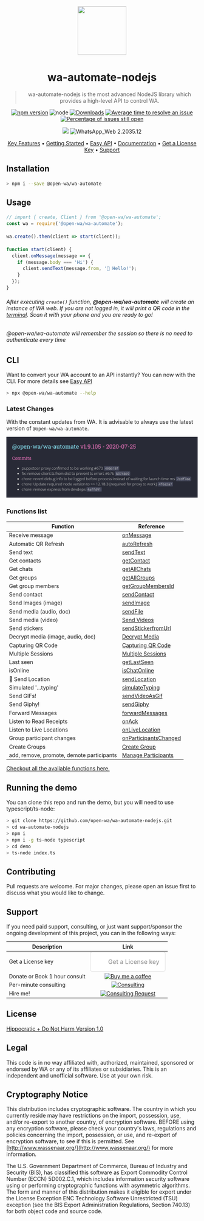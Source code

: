 <div align="center">
<img src="https://raw.githubusercontent.com/open-wa/wa-automate-nodejs/master/resources/hotfix-logo.png" width="128" height="128"/>

# wa-automate-nodejs

> wa-automate-nodejs is the most advanced NodeJS library which provides a high-level API to control WA.
>
>

[![npm version](https://img.shields.io/npm/v/@open-wa/wa-automate.svg?color=green)](https://www.npmjs.com/package/@open-wa/wa-automate)
![node](https://img.shields.io/node/v/@open-wa/wa-automate)
[![Downloads](https://img.shields.io/npm/dm/@open-wa/wa-automate.svg)](https://www.npmjs.com/package/@open-wa/wa-automate)
[![Average time to resolve an issue](http://isitmaintained.com/badge/resolution/open-wa/wa-automate-nodejs.svg)](http://isitmaintained.com/project/open-wa/wa-automate-nodejs "Average time to resolve an issue")
[![Percentage of issues still open](http://isitmaintained.com/badge/open/open-wa/wa-automate-nodejs.svg)](http://isitmaintained.com/project/open-wa/wa-automate-nodejs "Percentage of issues still open")

<a href="https://discord.gg/dnpp72a"><img src="https://img.shields.io/discord/661438166758195211?color=blueviolet&label=discord&style=flat" /></a> ![WhatsApp_Web 2.2035.12](https://img.shields.io/badge/WhatsApp_Web-2.2035.12-brightgreen.svg)

<p align="center">
  <a href="#functions-list">Key Features</a> •
  <a href="https://open-wa.github.io/wa-automate-nodejs/pages/Getting%20Started/installation.html">Getting Started</a> •
  <a href="https://open-wa.github.io/wa-automate-nodejs/pages/Getting%20Started/quick-run.html">Easy API</a> •
  <a href="https://open-wa.github.io/wa-automate-nodejs/">Documentation</a> •
  <a href="https://gum.co/BTMt?tier=1%20Restricted%20License%20Key">Get a License Key</a> •
  <a href="#support">Support</a>
</p>

</div>

## Installation

```bash
> npm i --save @open-wa/wa-automate
```

## Usage

```javascript
// import { create, Client } from '@open-wa/wa-automate';
const wa = require('@open-wa/wa-automate');

wa.create().then(client => start(client));

function start(client) {
  client.onMessage(message => {
    if (message.body === 'Hi') {
      client.sendText(message.from, '👋 Hello!');
    }
  });
}
```

###### After executing `create()` function, **@open-wa/wa-automate** will create an instance of WA web. If you are not logged in, it will print a QR code in the [terminal](https://i.imgur.com/g8QvERI.png). Scan it with your phone and you are ready to go!

###### @open-wa/wa-automate will remember the session so there is no need to authenticate every time

## CLI

Want to convert your WA account to an API instantly? You can now with the CLI. For more details see [Easy API](https://open-wa.github.io/wa-automate-nodejs/pages/Getting%20Started/quick-run.html)

```bash
> npx @open-wa/wa-automate --help
```

### Latest Changes

With the constant updates from WA. It is advisable to always use the latest version of `@open-wa/wa-automate`.

   <div align="center">
   <img src="https://raw.githubusercontent.com/open-wa/wa-automate-nodejs/master/release.png"/>
   </div>

### Functions list

| Function                          | Reference |
| --------------------------------- | ----------- |
| Receive message                   | [onMessage](https://open-wa.github.io/wa-automate-nodejs/classes/client.html#onmessage)
| Automatic QR Refresh              | [autoRefresh](https://open-wa.github.io/wa-automate-nodejs/classes/client.html#autorefresh)
| Send text                         | [sendText](https://open-wa.github.io/wa-automate-nodejs/classes/client.html#sendtext)
| Get contacts                      | [getContact](https://open-wa.github.io/wa-automate-nodejs/classes/client.html#getcontact)
| Get chats                         | [getAllChats](https://open-wa.github.io/wa-automate-nodejs/classes/client.html#getallchats)
| Get groups                        | [getAllGroups](https://open-wa.github.io/wa-automate-nodejs/classes/client.html#getallgroups)
| Get group members                 | [getGroupMembersId](https://open-wa.github.io/wa-automate-nodejs/classes/client.html#getgroupMembersId)
| Send contact                      | [sendContact](https://open-wa.github.io/wa-automate-nodejs/classes/client.html#sendcontact)
| Send Images (image)              | [sendImage](https://open-wa.github.io/wa-automate-nodejs/classes/client.html#sendimage)
| Send media (audio, doc) | [sendFile](https://open-wa.github.io/wa-automate-nodejs/classes/client.html#sendfile)
| Send media (video)  | [Send Videos](https://open-wa.github.io/wa-automate-nodejs/pages/How%20to/send-files/send-videos.html)
| Send stickers                     | [sendStickerfromUrl](https://open-wa.github.io/wa-automate-nodejs/classes/client.html#sendstickerfromurl)
| Decrypt media (image, audio, doc) | [Decrypt Media](https://open-wa.github.io/wa-automate-nodejs/pages/How%20to/decrypt-media.html)
| Capturing QR Code                 | [Capturing QR Code](https://open-wa.github.io/wa-automate-nodejs/pages/The%20Client/launch-events/capture-qr.html)
| Multiple Sessions                 | [Multiple Sessions](https://open-wa.github.io/wa-automate-nodejs/pages/The%20Client/the-client/multiple-sessions.html)
| Last seen      | [getLastSeen](https://open-wa.github.io/wa-automate-nodejs/classes/client.html#getlastseen)
| isOnline      | [isChatOnline](https://open-wa.github.io/wa-automate-nodejs/classes/client.html#ischatonline)
| 📍 Send Location      | [sendLocation](https://open-wa.github.io/wa-automate-nodejs/classes/client.html#sendlocation)
| Simulated '...typing'             | [simulateTyping](https://open-wa.github.io/wa-automate-nodejs/classes/client.html#simulatetyping)
| Send GIFs!                       | [sendVideoAsGif](https://open-wa.github.io/wa-automate-nodejs/classes/client.html#sendvideoasgif)
| Send Giphy!                       | [sendGiphy](https://open-wa.github.io/wa-automate-nodejs/classes/client.html#sendgiphy)
| Forward Messages                  | [forwardMessages](https://open-wa.github.io/wa-automate-nodejs/classes/client.html#forwardmessages)
| Listen to Read Receipts           | [onAck](https://open-wa.github.io/wa-automate-nodejs/classes/client.html#onack)
| Listen to Live Locations           | [onLiveLocation](https://open-wa.github.io/wa-automate-nodejs/classes/client.html#onlivelocation)
| Group participant changes         | [onParticipantsChanged](https://open-wa.github.io/wa-automate-nodejs/classes/client.html#onparticipantschanged)
| Create Groups         | [Create Group](https://open-wa.github.io/wa-automate-nodejs/pages/How%20to/groups.html#create-a-group)
| add, remove, promote, demote participants        | [Manage Participants](https://open-wa.github.io/wa-automate-nodejs/pages/How%20to/groups/manage-participants.html)

[Checkout all the available functions here.](https://open-wa.github.io/wa-automate-nodejs/classes/client.html)

## Running the demo

You can clone this repo and run the demo, but you will need to use typescript/ts-node:

```bash
> git clone https://github.com/open-wa/wa-automate-nodejs.git
> cd wa-automate-nodejs
> npm i
> npm i -g ts-node typescript
> cd demo
> ts-node index.ts
```

## Contributing

Pull requests are welcome. For major changes, please open an issue first to discuss what you would like to change.

## Support

If you need paid support, consulting, or just want support/sponsor the ongoing development of this project, you can in the following ways:

|Description | Link |
|-	|:-:|
| Get a License key | <a class="gumroad-button" href="https://gum.co/BTMt?wanted=true" target="_blank" data-gumroad-single-product="true" style='background-color: white !important;background-image: url(https://gumroad.com/button/button_bar.jpg) !important;background-repeat: repeat-x !important;border-radius: 4px !important;box-shadow: rgba(0, 0, 0, 0.4) 0 0 2px !important;color: #999 !important;display: inline-block !important;font-family: -apple-system, ".SFNSDisplay-Regular", "Helvetica Neue", Helvetica, Arial, sans-serif !important;font-size: 16px !important;font-style: normal !important;font-weight: 500 !important;line-height: 50px !important;padding: 0 15px !important;text-shadow: none !important;text-decoration: none !important;'><span class="gumroad-button-logo" style='background-image: url(https://gumroad.com/button/button_logo.png) !important;background-size: cover !important;height: 17px !important;width: 16px !important;display: inline-block !important;margin-bottom: -3px !important;margin-right: 15px !important;'></span>Get a License key</a>
| Donate or Book 1 hour consult | [![Buy me a coffee][buymeacoffee-shield]][buymeacoffee]
| Per-minute consulting |   <a href="http://api.otechie.com/smashah"><img src="https://api.otechie.com/consultancy/smashah/badge.svg" alt="Consulting"></a>
| Hire me! | [![Consulting Request][consult-shield]][consult]

## License

[Hippocratic + Do Not Harm Version 1.0](https://github.com/open-wa/wa-automate-nodejs/blob/master/LICENSE.md)

## Legal

This code is in no way affiliated with, authorized, maintained, sponsored or endorsed by WA or any of its affiliates or subsidiaries. This is an independent and unofficial software. Use at your own risk.

## Cryptography Notice

This distribution includes cryptographic software. The country in which you currently reside may have restrictions on the import, possession, use, and/or re-export to another country, of encryption software. BEFORE using any encryption software, please check your country's laws, regulations and policies concerning the import, possession, or use, and re-export of encryption software, to see if this is permitted. See [http://www.wassenaar.org/](http://www.wassenaar.org/) for more information.

The U.S. Government Department of Commerce, Bureau of Industry and Security (BIS), has classified this software as Export Commodity Control Number (ECCN) 5D002.C.1, which includes information security software using or performing cryptographic functions with asymmetric algorithms. The form and manner of this distribution makes it eligible for export under the License Exception ENC Technology Software Unrestricted (TSU) exception (see the BIS Export Administration Regulations, Section 740.13) for both object code and source code.

[buymeacoffee-shield]: https://www.buymeacoffee.com/assets/img/guidelines/download-assets-sm-2.svg
[buymeacoffee]: https://www.buymeacoffee.com/smashah
[consult-shield]: https://img.shields.io/badge/Require%20Paid%20Support%20or%20Consulting%3F-Click%20Here-blue?style=for-the-badge&logo=paypal
[consult]: mailto:shah@idk.uno?subject=WhatsApp%20Consulting
